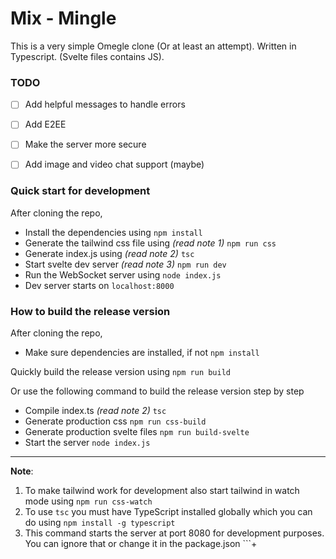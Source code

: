 # Mix - Mingle
This is a very simple Omegle clone (Or at least an attempt).
Written in Typescript. (Svelte files contains JS).

### TODO
- [ ] Add helpful messages to handle errors
- [ ] Add E2EE
- [ ] Make the server more secure
- [ ] Add image and video chat support (maybe)


### Quick start for development
After cloning the repo,
- Install the dependencies using  `npm install`
- Generate the tailwind css file using _(read note 1)_  `npm run css`
- Generate index.js using _(read note 2)_  `tsc`
- Start svelte dev server _(read note 3)_  `npm run dev`
- Run the WebSocket server using  `node index.js`
- Dev server starts on  `localhost:8000`

### How to build the release version
 After cloning the repo,
 - Make sure dependencies are installed, if not  `npm install`
 
 Quickly build the release version using  `npm run build`

 Or use the following command to build the release version step by step

 - Compile index.ts _(read note 2)_  `tsc`
 - Generate production css  `npm run css-build`
 - Generate production svelte files  `npm run build-svelte`
 - Start the server  `node index.js`
----------

 **Note**: 
 1. To make tailwind work for development also start tailwind in watch mode using `npm run css-watch`
 2. To use `tsc` you must have TypeScript installed globally which you can do using `npm install -g typescript`
 3. This command starts the server at port 8080 for development purposes. You can ignore that or change it in the package.json ```+